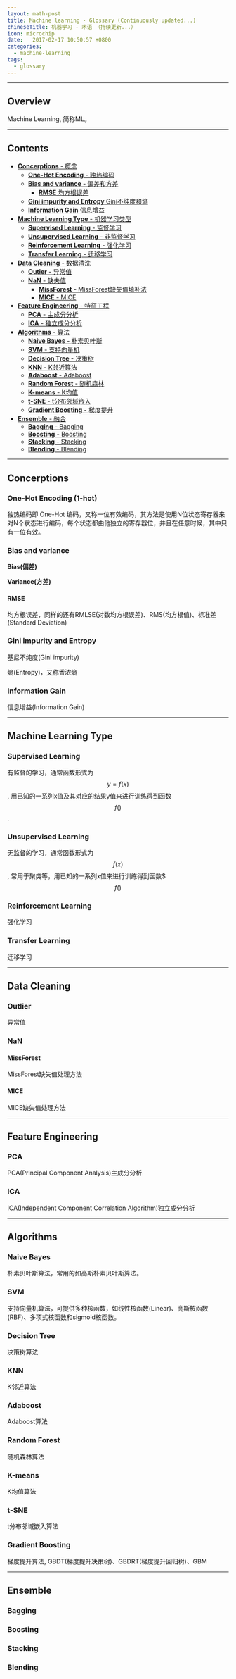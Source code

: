 ```yaml
---
layout: math-post
title: Machine learning - Glossary (Continuously updated...)
chineseTitle: 机器学习 - 术语 （持续更新...）
icon: microchip
date:   2017-02-17 10:50:57 +0800
categories:
  - machine-learning
tags:
  - glossary
---
```


---

## Overview

Machine Learning, 简称ML。

---

## Contents

- [**Concerptions** - 概念](#concerptions)
  - [**One-Hot Encoding** - 独热编码](#one-hot-encoding)
  - [**Bias and variance** - 偏差和方差](#bias-and-variance)
    - [**RMSE** 均方根误差](#rmse)
  - [**Gini impurity and Entropy** Gini不纯度和熵](#gini-impurity-and-entropy)
  - [**Information Gain** 信息增益](#information-gain)
- [**Machine Learning Type** - 机器学习类型](#machine-learning-type)
  - [**Supervised Learning** - 监督学习](#supervised-learning)
  - [**Unsupervised Learning** - 非监督学习](#unsupervised-learning)
  - [**Reinforcement Learning** - 强化学习](#reinforcement-learning)
  - [**Transfer Learning** - 迁移学习](#transfer-learning)
- [**Data Cleaning** - 数据清洗](#data-cleaning)
  - [**Outier** - 异常值](#outlier)
  - [**NaN** - 缺失值](#nan)
    - [**MissForest** - MissForest缺失值填补法](#missforest)
    - [**MICE** - MICE](#mice)
- [**Feature Engineering** - 特征工程](#algorithms)
  - [**PCA** - 主成分分析](#pca)
  - [**ICA** - 独立成分分析](#ica)
- [**Algorithms** - 算法](#algorithms)
  - [**Naive Bayes** - 朴素贝叶斯](#naive-bayes)
  - [**SVM** - 支持向量机](#svm)
  - [**Decision Tree** - 决策树](#decision-tree)
  - [**KNN** - K邻近算法](#knn)
  - [**Adaboost** - Adaboost](#adaboost)
  - [**Random Forest** - 随机森林](#random-forest)
  - [**K-means** - K均值](#k-means)
  - [**t-SNE** - t分布邻域嵌入](#t-sne)
  - [**Gradient Boosting** - 梯度提升](#gradient-boosting)
- [**Ensemble** - 融合](#ensemble)
  - [**Bagging** - Bagging](#bagging)
  - [**Boosting** - Boosting](#boosting)
  - [**Stacking** - Stacking](#stacking)
  - [**Blending** - Blending](#blending)

---

## Concerptions

### One-Hot Encoding (1-hot)

独热编码即 One-Hot 编码，又称一位有效编码，其方法是使用N位状态寄存器来对N个状态进行编码，每个状态都由他独立的寄存器位，并且在任意时候，其中只有一位有效。

### Bias and variance

**Bias(偏差)**

**Variance(方差)**

#### RMSE

均方根误差，同样的还有RMLSE(对数均方根误差)、RMS(均方根值)、标准差(Standard Deviation)

### Gini impurity and Entropy

基尼不纯度(Gini impurity)

熵(Entropy)，又称香浓熵

### Information Gain

信息增益(Information Gain)

---

## Machine Learning Type

### Supervised Learning

有监督的学习，通常函数形式为$$ y=f(x) $$, 用已知的一系列x值及其对应的结果y值来进行训练得到函数$$ f() $$.

### Unsupervised Learning

无监督的学习，通常函数形式为$$ f(x) $$, 常用于聚类等，用已知的一系列x值来进行训练得到函数$$$ f()$$

### Reinforcement Learning

强化学习

### Transfer Learning

迁移学习

---

## Data Cleaning

### Outlier

异常值

### NaN

#### MissForest

MissForest缺失值处理方法

#### MICE

MICE缺失值处理方法

---

## Feature Engineering

### PCA

PCA(Principal Component Analysis)主成分分析

### ICA

ICA(Independent Component Correlation Algorithm)独立成分分析

---

## Algorithms

### Naive Bayes

朴素贝叶斯算法，常用的如高斯朴素贝叶斯算法。

### SVM

支持向量机算法，可提供多种核函数，如线性核函数(Linear)、高斯核函数(RBF)、多项式核函数和sigmoid核函数。

### Decision Tree

决策树算法

### KNN

K邻近算法

### Adaboost

Adaboost算法

### Random Forest

随机森林算法

### K-means

K均值算法

### t-SNE

t分布邻域嵌入算法

### Gradient Boosting

梯度提升算法, GBDT(梯度提升决策树)、GBDRT(梯度提升回归树)、GBM

---

## Ensemble

### Bagging

### Boosting

### Stacking

### Blending
